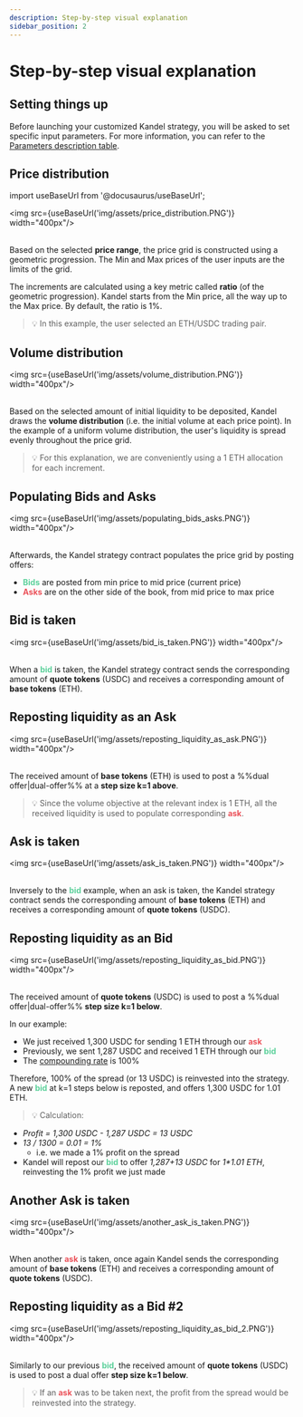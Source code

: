 ```yaml
---
description: Step-by-step visual explanation
sidebar_position: 2
---
```



# Step-by-step visual explanation


## Setting things up

Before launching your customized Kandel strategy, you will be asked to set specific input parameters. For more information, you can refer to the [Parameters description table](./parameters.md).


## Price distribution

import useBaseUrl from '@docusaurus/useBaseUrl';

<img src={useBaseUrl('img/assets/price_distribution.PNG')} width="400px"/><br /><br />

Based on the selected **price range**, the price grid is constructed using a geometric progression. The Min and Max prices of the user inputs are the limits of the grid. 

The increments are calculated using a key metric called **ratio** (of the geometric progression). Kandel starts from the Min price, all the way up to the Max price.
By default, the ratio is 1%. 

> 💡
> In this example, the user selected an ETH/USDC trading pair.


## Volume distribution

<img src={useBaseUrl('img/assets/volume_distribution.PNG')} width="400px"/><br /><br />

Based on the selected amount of initial liquidity to be deposited, Kandel draws the **volume distribution** (i.e. the initial volume at each price point).
In the example of a uniform volume distribution, the user's liquidity is spread evenly throughout the price grid.<br />
> 💡
>For this explanation, we are conveniently using a 1 ETH allocation for each increment.


## Populating Bids and Asks

<img src={useBaseUrl('img/assets/populating_bids_asks.PNG')} width="400px"/><br /><br />

Afterwards, the Kandel strategy contract populates the price grid by posting offers:

* **<font color="#5cd19b">Bids</font>** are posted from min price to mid price (current price)
* **<font color="#eb525a">Asks</font>** are on the other side of the book, from mid price to max price


## Bid is taken

<img src={useBaseUrl('img/assets/bid_is_taken.PNG')} width="400px"/><br /><br />

When a **<font color="#5cd19b">bid</font>** is taken, the Kandel strategy contract sends the corresponding amount of **quote tokens** (USDC) and receives a corresponding amount of **base tokens** (ETH). 


## Reposting liquidity as an Ask

<img src={useBaseUrl('img/assets/reposting_liquidity_as_ask.PNG')} width="400px"/><br /><br />

The received amount of **base tokens** (ETH) is used to post a %%dual offer|dual-offer%% at a **step size k=1 above**.

> 💡
> Since the volume objective at the relevant index is 1 ETH, all the received liquidity is used to populate corresponding **<font color="#eb525a">ask</font>**.


## Ask is taken

<img src={useBaseUrl('img/assets/ask_is_taken.PNG')} width="400px"/><br /><br />

Inversely to the **<font color="#5cd19b">bid</font>** example, when an ask is taken, the Kandel strategy contract sends the corresponding amount of **base tokens** (ETH) and receives a corresponding amount of **quote tokens** (USDC). 


## Reposting liquidity as an Bid

<img src={useBaseUrl('img/assets/reposting_liquidity_as_bid.PNG')} width="400px"/><br /><br />

The received amount of **quote tokens** (USDC) is used to post a %%dual offer|dual-offer%% **step size k=1 below**.

In our example:

* We just received 1,300 USDC for sending 1 ETH through our **<font color="#eb525a">ask</font>**
* Previously, we sent 1,287 USDC and received 1 ETH through our **<font color="#5cd19b">bid</font>**
* The [compounding rate](./parameters.md) is 100%

Therefore, 100% of the spread (or 13 USDC) is reinvested into the strategy. A new **<font color="#5cd19b">bid</font>** at k=1 steps below is reposted, and offers 1,300 USDC for 1.01 ETH.

> 💡
> Calculation:
* _Profit = 1,300 USDC - 1,287 USDC = 13 USDC_
* _13 / 1300 = 0.01 = 1%_
    * i.e. we made a 1% profit on the spread
* Kandel will repost our **<font color="#5cd19b">bid</font>** to offer _1,287+13 USDC_ for _1*1.01 ETH_, reinvesting the 1% profit we just made


## Another Ask is taken

<img src={useBaseUrl('img/assets/another_ask_is_taken.PNG')} width="400px"/><br /><br />

When another **<font color="#eb525a">ask</font>** is taken, once again Kandel sends the corresponding amount of **base tokens** (ETH) and receives a corresponding amount of **quote tokens** (USDC). 

## Reposting liquidity as a Bid #2

<img src={useBaseUrl('img/assets/reposting_liquidity_as_bid_2.PNG')} width="400px"/><br /><br />

Similarly to our previous **<font color="#5cd19b">bid</font>**, the received amount of **quote tokens** (USDC) is used to post a dual offer **step size k=1 below**.

> 💡
> If an **<font color="#eb525a">ask</font>** was to be taken next, the profit from the spread would be reinvested into the strategy.

